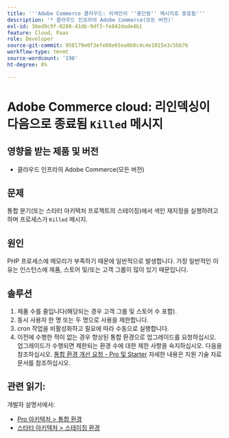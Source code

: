 ```yaml
---
title: '''Adobe Commerce 클라우드: 리색인이 ''중단됨'' 메시지로 종료됨'''
description: '* 클라우드 인프라의 Adobe Commerce(모든 버전)'
exl-id: 36ed9c9f-8280-41db-9df3-fe842dade4b1
feature: Cloud, Paas
role: Developer
source-git-commit: 958179e0f3efe08e65ea8b0c4c4e1015e3c5bb76
workflow-type: tm+mt
source-wordcount: '198'
ht-degree: 0%

---
```


# Adobe Commerce cloud: 리인덱싱이 다음으로 종료됨 `Killed` 메시지

## 영향을 받는 제품 및 버전

* 클라우드 인프라의 Adobe Commerce(모든 버전)

## 문제

통합 분기(또는 스타터 아키텍처 프로젝트의 스테이징)에서 색인 재지정을 실행하려고 하며 프로세스가 `Killed` 메시지.

## 원인

PHP 프로세스에 메모리가 부족하기 때문에 일반적으로 발생합니다.
가장 일반적인 이유는 인스턴스에 제품, 스토어 및/또는 고객 그룹이 많이 있기 때문입니다.

## 솔루션

1. 제품 수를 줄입니다(해당되는 경우 고객 그룹 및 스토어 수 포함).
1. 동시 사용자 한 명 또는 두 명으로 사용을 제한합니다.
1. cron 작업을 비활성화하고 필요에 따라 수동으로 실행합니다.
1. 이전에 수행한 적이 없는 경우 향상된 통합 환경으로 업그레이드를 요청하십시오. 업그레이드가 수행되면 제한되는 환경 수에 대한 제한 사항을 숙지하십시오. 다음을 참조하십시오. [통합 환경 개선 요청 - Pro 및 Starter](/help/announcements/adobe-commerce-announcements/integration-environment-enhancement-request-pro-and-starter.md) 자세한 내용은 지원 기술 자료 문서를 참조하십시오.

## 관련 읽기:

개발자 설명서에서:

* [Pro 아키텍처 > 통합 환경](https://devdocs.magento.com/cloud/architecture/pro-architecture.html#cloud-arch-int)
* [스타터 아키텍처 > 스테이징 환경](https://devdocs.magento.com/cloud/architecture/starter-architecture.html#cloud-arch-stage)
